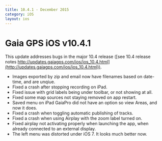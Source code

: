 ```yaml
---
title: 10.4.1 - December 2015
category: iOS
layout: ios
---
```


# Gaia GPS iOS v10.4.1

This update addresses bugs in the major 10.4 release ([see 10.4 release notes http://updates.gaiagps.com/ios/ios_10.4.html](http://updates.gaiagps.com/ios/ios_10.4.html)).

* Images exported by zip and email now have filenames based on date-time, and are unqiue.
* Fixed a crash after stopping recording on iPad.
* Fixed issue with grid labels being under toolbar, or not showing at all.
* Fixed some map sources not staying removed on app restart.
* Saved menu on iPad GaiaPro did not have an option so view Areas, and now it does.
* Fixed a crash when toggling automatic publishing of tracks.
* Fixed a crash when using Airplay with the zoom label turned on.
* Fixed airplay not activating properly when launching the app, when already connected to an external display.
* The left menu was distorted under iOS 7. It looks much better now.
